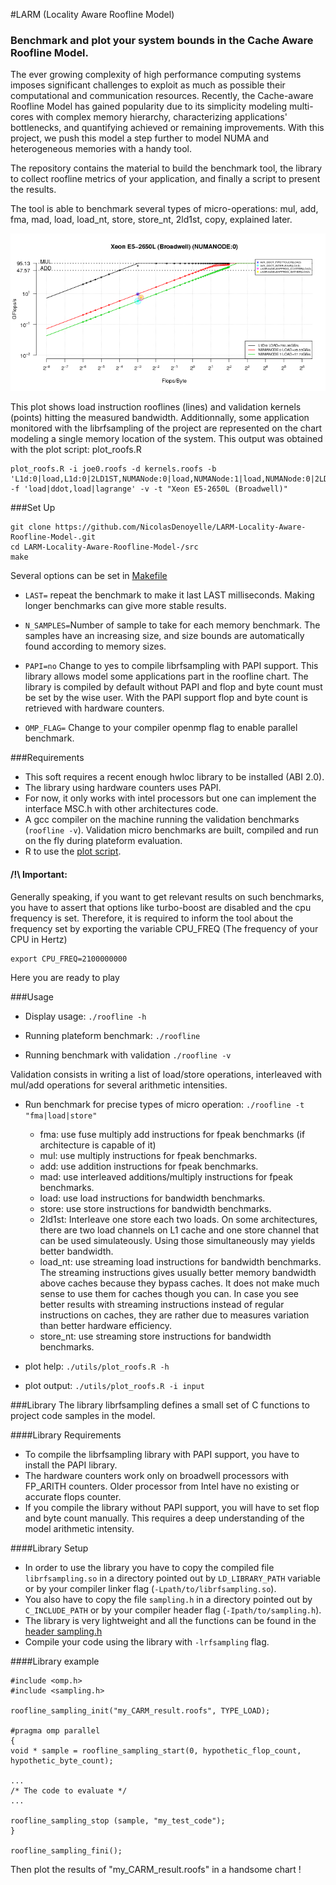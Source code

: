 #LARM (Locality Aware Roofline Model)
### Benchmark and plot your system bounds in the Cache Aware Roofline Model.
  The ever growing complexity of high performance computing systems imposes significant challenges to exploit as much as
  possible their computational and communication resources.
  Recently, the Cache-aware Roofline Model has gained popularity due to its simplicity modeling multi-cores with complex memory
  hierarchy, characterizing applications' bottlenecks, and quantifying achieved or remaining improvements.
  With this project, we push this model a step further to model NUMA and heterogeneous memories with a handy tool.

  The repository contains the material to build the benchmark tool, the library to collect roofline metrics of your application, and finally a script to present the results.

  The tool is able to benchmark several types of micro-operations: mul, add, fma, mad, load, load_nt, store, store_nt, 2ld1st, copy, explained later.

![](pictures/roofline_chart.png?raw=true)

This plot shows load instruction rooflines (lines) and validation kernels (points) hitting the measured bandwidth.
Additionnally, some application monitored with the librfsampling of the project are represented on the chart modeling a single memory location of the system.
This output was obtained with the plot script: plot_roofs.R

```
plot_roofs.R -i joe0.roofs -d kernels.roofs -b 'L1d:0|load,L1d:0|2LD1ST,NUMANode:0|load,NUMANode:1|load,NUMANode:0|2LD1ST,NUMANode:1|2LD1ST' -f 'load|ddot,load|lagrange' -v -t "Xeon E5-2650L (Broadwell)"
```

###Set Up
```
git clone https://github.com/NicolasDenoyelle/LARM-Locality-Aware-Roofline-Model-.git
cd LARM-Locality-Aware-Roofline-Model-/src
make
```

Several options can be set in [Makefile](./src/Makefile)
* `LAST=` repeat the benchmark to make it last LAST milliseconds. Making longer benchmarks can give more stable results.

* `N_SAMPLES=`Number of sample to take for each memory benchmark. The samples have an increasing size, and size bounds are automatically found according to memory sizes.

* `PAPI=no` Change to yes to compile librfsampling with PAPI support.
This library allows model some applications part in the roofline chart.
The library is compiled by default without PAPI and flop and byte count must be set by the wise user.
With the PAPI support flop and byte count is retrieved with hardware counters.

* `OMP_FLAG=` Change to your compiler openmp flag to enable parallel benchmark.


###Requirements

* This soft requires a recent enough hwloc library to be installed (ABI 2.0).
* The library using hardware counters uses PAPI.
* For now, it only works with intel processors but one can implement the interface MSC.h with other architectures code.
* A gcc compiler on the machine running the validation benchmarks (`roofline -v`). Validation micro benchmarks are built, compiled and run on the fly during plateform evaluation. 
* R to use the [plot script](./utils/plot_roofs.bash).

#### /!\ Important: 
Generally speaking, if you want to get relevant results on such benchmarks, you have to assert that options like turbo-boost are disabled and
the cpu frequency is set.
Therefore, it is required to inform the tool about the frequency set by exporting the variable CPU_FREQ (The frequency of your CPU in Hertz)
```
export CPU_FREQ=2100000000
```
Here you are ready to play

###Usage

* Display usage: `./roofline -h`

* Running plateform benchmark: `./roofline`

* Running benchmark with validation `./roofline -v`

Validation consists in writing a list of load/store operations, interleaved with mul/add operations for several arithmetic intensities.

* Run benchmark for precise types of micro operation: `./roofline -t "fma|load|store"`
  * fma: use fuse multiply add instructions for fpeak benchmarks (if architecture is capable of it)
  * mul: use multiply instructions for fpeak benchmarks.
  * add: use addition instructions for fpeak benchmarks.
  * mad: use interleaved additions/multiply instructions for fpeak benchmarks.
  * load: use load instructions for bandwidth benchmarks.
  * store: use store instructions for bandwidth benchmarks.
  * 2ld1st: Interleave one store each two loads.
  On some architectures, there are two load channels on L1 cache and one store channel that can be used simulateously.
  Using those simultaneously may yields better bandwidth.
  * load_nt: use streaming load instructions for bandwidth benchmarks.
  The streaming instructions gives usually better memory bandwidth above caches because they bypass caches.
  It does not make much sense to use them for caches though you can.
  In case you see better results with streaming instructions instead of regular instructions on caches, they are rather due to measures variation than better hardware efficiency.
  * store_nt: use streaming store instructions for bandwidth benchmarks.
  
* plot help: `./utils/plot_roofs.R -h`

* plot output: `./utils/plot_roofs.R -i input`

###Library
The library librfsampling defines a small set of C functions to project code samples in the model. 

####Library Requirements
* To compile the librfsampling library with PAPI support, you have to install the PAPI library.
* The hardware counters work only on broadwell processors with FP_ARITH counters. Older processor from Intel have no existing or accurate flops counter.
* If you compile the library without PAPI support, you will have to set flop and byte count manually. This requires a deep understanding of the model arithmetic intensity.

####Library Setup
* In order to use the library you have to copy the compiled file `librfsampling.so` in a directory pointed out by `LD_LIBRARY_PATH` variable or by your compiler linker flag (`-Lpath/to/librfsampling.so`). 
* You also have to copy the file `sampling.h` in a directory pointed out by `C_INCLUDE_PATH` or by your compiler header flag (`-Ipath/to/sampling.h`).
* The library is very lightweight and all the functions can be found in the [header sampling.h](./src/sampling.h)
* Compile your code using the library with `-lrfsampling` flag.

####Library example
```
#include <omp.h>
#include <sampling.h>

roofline_sampling_init("my_CARM_result.roofs", TYPE_LOAD);

#pragma omp parallel
{
void * sample = roofline_sampling_start(0, hypothetic_flop_count, hypothetic_byte_count);

...
/* The code to evaluate */
...

roofline_sampling_stop (sample, "my_test_code");
}

roofline_sampling_fini();
```

Then plot the results of "my_CARM_result.roofs" in a handsome chart !

